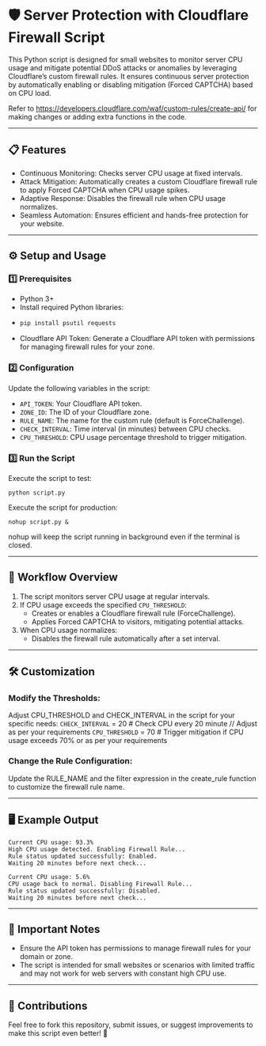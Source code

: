 # 🛡️ Server Protection with Cloudflare Firewall Script

This Python script is designed for small websites to monitor server CPU usage and mitigate potential DDoS attacks or anomalies by leveraging Cloudflare’s custom firewall rules. It ensures continuous server protection by automatically enabling or disabling mitigation (Forced CAPTCHA) based on CPU load.

Refer to https://developers.cloudflare.com/waf/custom-rules/create-api/ for making changes or adding extra functions in the code.

---

## 📋 Features

- Continuous Monitoring: Checks server CPU usage at fixed intervals.
- Attack Mitigation: Automatically creates a custom Cloudflare firewall rule to apply Forced CAPTCHA when CPU usage spikes.
- Adaptive Response: Disables the firewall rule when CPU usage normalizes.
- Seamless Automation: Ensures efficient and hands-free protection for your website.

---

## ⚙️ Setup and Usage

### 1️⃣ Prerequisites
- Python 3+
- Install required Python libraries:
- ```py
  pip install psutil requests
  ```
- Cloudflare API Token: Generate a Cloudflare API token with permissions for managing firewall rules for your zone.

### 2️⃣ Configuration
Update the following variables in the script:
- `API_TOKEN`: Your Cloudflare API token.
- `ZONE_ID`: The ID of your Cloudflare zone.
- `RULE_NAME`: The name for the custom rule (default is ForceChallenge).
- `CHECK_INTERVAL`: Time interval (in minutes) between CPU checks.
- `CPU_THRESHOLD`: CPU usage percentage threshold to trigger mitigation.

### 3️⃣ Run the Script
Execute the script to test: 
```
python script.py
```

Execute the script for production:
```
nohup script.py &
```

nohup will keep the script running in background even if the terminal is closed.

---

## 🚦 Workflow Overview

1. The script monitors server CPU usage at regular intervals.
2. If CPU usage exceeds the specified `CPU_THRESHOLD`:
   - Creates or enables a Cloudflare firewall rule (ForceChallenge).
   - Applies Forced CAPTCHA to visitors, mitigating potential attacks.
3. When CPU usage normalizes:
   - Disables the firewall rule automatically after a set interval.

---

## 🛠️ Customization

### Modify the Thresholds:
Adjust CPU_THRESHOLD and CHECK_INTERVAL in the script for your specific needs:
`CHECK_INTERVAL` = 20  # Check CPU every 20 minute  // Adjust as per your requirements
`CPU_THRESHOLD` = 70  # Trigger mitigation if CPU usage exceeds 70% or as per your requirements

### Change the Rule Configuration:
Update the RULE_NAME and the filter expression in the create_rule function to customize the firewall rule name.

---

## 🖥️ Example Output

```
Current CPU usage: 93.3%
High CPU usage detected. Enabling Firewall Rule...
Rule status updated successfully: Enabled.
Waiting 20 minutes before next check...

Current CPU usage: 5.6%
CPU usage back to normal. Disabling Firewall Rule...
Rule status updated successfully: Disabled.
Waiting 20 minutes before next check...
```
---

## 🚨 Important Notes

- Ensure the API token has permissions to manage firewall rules for your domain or zone.
- The script is intended for small websites or scenarios with limited traffic and may not work for web servers with constant high CPU use.

---

## 🤝 Contributions

Feel free to fork this repository, submit issues, or suggest improvements to make this script even better! 🚀
